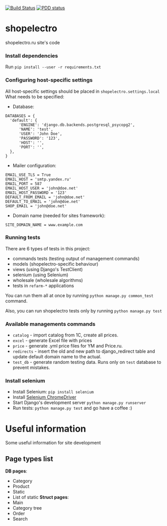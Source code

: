 [![Build Status](https://travis-ci.org/fidals/shopelectro.svg?branch=master)](https://travis-ci.org/fidals/shopelectro)
[![PDD status](http://www.0pdd.com/svg?name=yegor256/0pdd)](http://www.0pdd.com/p?name=fidals/shopelectro)

# shopelectro
shopelectro.ru site's code

### Install dependencies
Run `pip install --user -r requirements.txt`


### Configuring host-specific settings
All host-specific settings should be placed in `shopelectro.settings.local`
What needs to be specified:
- Database:
```
DATABASES = {
  'default': {
      'ENGINE': 'django.db.backends.postgresql_psycopg2',
      'NAME': 'test',
      'USER': 'John Doe',
      'PASSWORD': '123',
      'HOST': '',
      'PORT': '',
  },
}
```
- Mailer configuration:
```
EMAIL_USE_TLS = True
EMAIL_HOST = 'smtp.yandex.ru'
EMAIL_PORT = 587
EMAIL_HOST_USER = 'john@doe.net'
EMAIL_HOST_PASSWORD = '123'
DEFAULT_FROM_EMAIL = 'john@doe.net'
DEFAULT_TO_EMAIL = 'john@doe.net'
SHOP_EMAIL = 'john@doe.net'
```
- Domain name (needed for sites framework):
```
SITE_DOMAIN_NAME = www.example.com
```


### Running tests
There are 6 types of tests in this project:
- commands tests (testing output of management commands)
- models (shopelectro-specific behaviour)
- views (using Django's TestClient)
- selenium (using Selenium)
- wholesale (wholesale algorithms)
- tests in `refarm-*` applications

You can run them all at once by running `python manage.py common_test` command.

Also, you can run shopelectro tests only by running `python manage.py test`


### Available managements commands
- `catalog` - import catalog from 1C, create all prices.
- `excel` - generate Excel file with prices
- `price` - generate .yml price files for YM and Price.ru.
- `redirects` - insert the old and new path to django_redirect table and update default domain name to
                                 the actual.
- `test_db` - generate random testing data. Runs only on `test` database to prevent mistakes.


### Install selenium
- Install Selenium: `pip install selenium`
- Install [Selenium ChromeDriver](https://sites.google.com/a/chromium.org/chromedriver/downloads)
- Start Django's development server `python manage.py runserver`
- Run tests: `python manage.py test` and go have a coffee :)

# Useful information
Some useful information for site development

## Page types list

**DB pages**:
- Category
- Product
- Static
- List of static
**Struct pages**:
- Main
- Category tree
- Order
- Search
